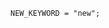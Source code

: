 <!-- This file is generated automatically by infrastructure scripts. Please don't edit by hand. -->

```{ .ebnf .slang-ebnf #NEW_KEYWORD }
NEW_KEYWORD = "new";
```

